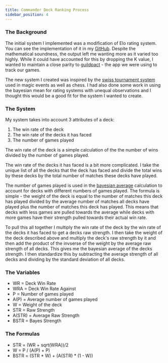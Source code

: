 ```yaml
---
title: Commander Deck Ranking Process
sidebar_position: 4
---
```


### The Background

The initial system I implemented was a modification of Elo rating system. You can see the implementation of it in my [GitHub](https://github.com/Deniedpluto/MTG-Battle-Loggger/blob/main/MultiEloR.R). Despite the mathematical soundness, the output left me wanting more as it varied too highly. While it could have accounted for this by dropping the K value, I wanted to maintain a close parity to [guildpact](https://guildpactapp.com/) - the app we were using to track our games.

The new system I created was inspired by the [swiss tournament system](https://en.wikipedia.org/wiki/Swiss-system_tournament) used in magic events as well as chess. I had also done some work in using the bayesian mean for rating systems with unequal observations and I thought this would be a good fit for the system I wanted to create.

### The System

My system takes into account 3 attributes of a deck:
1. The win rate of the deck
2. The win rate of the decks it has faced
3. The number of games played

The win rate of the deck is a simple calculation of the the number of wins divided by the number of games played.

The win rate of the decks it has faced is a bit more complicated. I take the unique list of all the decks that the deck has faced and divide the total wins by these decks by the total number of matches these decks have played.

The number of games played is used in the [bayesian average](https://en.wikipedia.org/wiki/Bayesian_average) calculation to account for decks with different numbers of games played. The formula is simple - the weight of the deck is equal to the number of matches this deck has played divided by the average number of matches all decks have played plus the number of matches this deck has played. This means that decks with less games are pulled towards the average while decks with more games have their strength pulled towards their actual win rate.

To pull this all together I multiply the win rate of the deck by the win rate of the decks it has faced to get a decks raw strength. I then take the weight of the deck described above and multiply the deck's raw strength by it and then add the product of the invserse of the weight by the average raw strength of all decks. This gives me the bayesian average of the decks strength. I then standardize this by subtracting the average strength of all decks and dividing by the standard deviation of all decks.

### The Variables
- WR = Deck Win Rate
- WRA = Deck Win Rate Against
- P = Number of games played
- A(P) = Average number of games played
- W = Weight of the deck
- STR = Raw Strength
- A(STR) = Average Raw Strength
- BSTR = Bayes Strength

### The Formulas
- STR = (WR + sqrt(WRA))/2
- W = P / (A(P) + P)
- BSTR = (STR \* W) + (A(STR) \* (1 - W))


